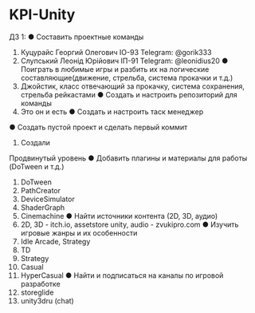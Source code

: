 # KPI-Unity

ДЗ 1:
● Составить проектные команды
  1. Куцурайс Георгий Олегович IO-93 Telegram: @gorik333
  2. Слупський Леонід Юрійович ІП-91 Telegram: @leonidius20
● Поиграть в любимые игры и разбить их на логические составляющие(движение, стрельба, система прокачки и т.д.)
  1. Джойстик, класс отвечающий за прокачку, система сохранения, стрельба рейкастами
● Создать и настроить репозиторий для команды
  1. Это он и есть
● Создать и настроить таск менеджер

● Создать пустой проект и сделать первый коммит
  1. Создали


Продвинутый уровень
● Добавить плагины и материалы для работы (DoTween и т.д.)
  1. DoTween
  2. PathCreator
  3. DeviceSimulator
  4. ShaderGraph
  5. Cinemachine
● Найти источники контента (2D, 3D, аудио)
  1. 2D, 3D - itch.io, assetstore unity, audio - zvukipro.com
● Изучить игровые жанры и их особенности
  1. Idle Arcade, Strategy
  2. TD
  3. Strategy
  4. Casual
  5. HyperCasual
● Найти и подписаться на каналы по игровой разработке
  1. storeglide
  2. unity3dru (chat)
